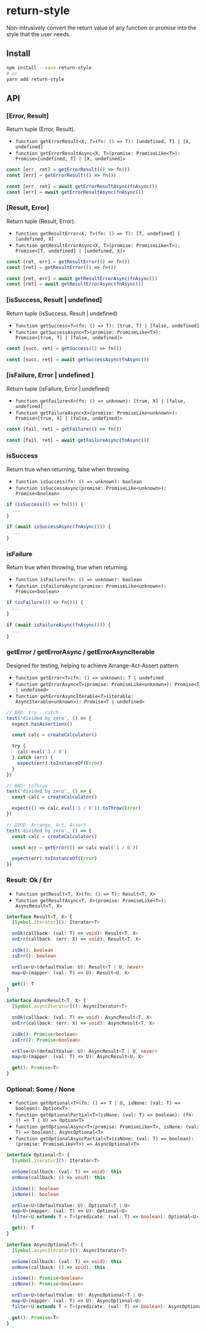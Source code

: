 # return-style

Non-intrusively convert the return value of any function or promise into the style that the user needs.

## Install

```sh
npm install --save return-style
# or
yarn add return-style
```

## API

### [Error, Result]

Return tuple (Error, Result).

* `function getErrorResult<X, T>(fn: () => T): [undefined, T] | [X, undefined]`
* `function getErrorResultAsync<X, T>(promise: PromiseLike<T>): Promise<[undefined, T] | [X, undefined]>`

```ts
const [err, ret] = getErrorResult(() => fn())
const [err] = getErrorResult(() => fn())

const [err, ret] = await getErrorResultAsync(fnAsync())
const [err] = await getErrorResultAsync(fnAsync())
```

### [Result, Error]

Return tuple (Result, Error).

* `function getResultError<X, T>(fn: () => T): [T, undefined] | [undefined, X]`
* `function getResultErrorAsync<X, T>(promise: PromiseLike<T>): Promise<[T, undefined] | [undefined, X]>`

```ts
const [ret, err] = getResultError(() => fn())
const [ret] = getResultError(() => fn())

const [ret, err] = await getResultErrorAsync(fnAsync())
const [ret] = await getResultErrorAsync(fnAsync())
```

### [isSuccess, Result | undefined]

Return tuple (isSuccess, Result | undefined)

* `function getSuccess<T>(fn: () => T): [true, T] | [false, undefined]`
* `function getSuccessAsync<T>(promise: PromiseLike<T>): Promise<[true, T] | [false, undefined]>`

```ts
const [succ, ret] = getSuccess(() => fn())

const [succ, ret] = await getSuccessAsync(fnAsync())
```

### [isFailure, Error | undefined ]

Return tuple (isFailure, Error | undefined)

* `function getFailure<X>(fn: () => unknown): [true, X] | [false, undefined]`
* `function getFailureAsync<X>(promise: PromiseLike<unknown>): Promise<[true, X] | [false, undefined]>`

```ts
const [fail, ret] = getFailure(() => fn())

const [fail, ret] = await getFailureAsync(fnAsync())
```

### isSuccess

Return true when returning, false when throwing.

* `function isSuccess(fn: () => unknown): boolean`
* `function isSuccessAsync(promise: PromiseLike<unknown>): Promise<boolean>`

```ts
if (isSuccess(() => fn())) {
  ...
}

if (await isSuccessAsync(fnAsync())) {
  ...
}
```

### isFailure

Return true when throwing, true when returning.

* `function isFailure(fn: () => unknown): boolean`
* `function isFailureAsync(promise: PromiseLike<unknown>): Promise<boolean>`

```ts
if (isFailure(() => fn())) {
  ...
}

if (await isFailureAsync(fnAsync())) {
  ...
}
```

### getError / getErrorAsync / getErrorAsyncIterable

Designed for testing, helping to achieve Arrange-Act-Assert pattern.

* `function getError<T>(fn: () => unknown): T | undefined`
* `function getErrorAsync<T>(promise: PromiseLike<unknown>): Promise<T | undefined>`
* `function getErrorAsyncIterable<T>(iterable: AsyncIterable<unknown>): Promise<T | undefined>`

```js
// BAD: try...catch
test('divided by zero', () => {
  expect.hasAssertions()

  const calc = createCalculator()

  try {
    calc.eval('1 / 0')
  } catch (err) {
    expect(err).toInstanceOf(Error)
  }
})

// BAD: toThrow
test('divided by zero', () => {
  const calc = createCalculator()

  expect(() => calc.eval('1 / 0')).toThrow(Error)
})

// GOOD: Arrange, Act, Assert
test('divided by zero', () => {
  const calc = createCalculator()

  const err = getError(() => calc.eval('1 / 0'))

  expect(err).toInstanceOf(Error)
})
```

### Result: Ok / Err

* `function getResult<T, X>(fn: () => T): Result<T, X>`
* `function getResultAsync<T, X>(promise: PromiseLike<T>): AsyncResult<T, X>`

```ts
interface Result<T, X> {
  [Symbol.iterator](): Iterator<T>

  onOk(callback: (val: T) => void): Result<T, X>
  onErr(callback: (err: X) => void): Result<T, X>

  isOk(): boolean
  isErr(): boolean

  orElse<U>(defaultValue: U): Result<T | U, never>
  map<U>(mapper: (val: T) => U): Result<U, X>

  get(): T
}

interface AsyncResult<T, X> {
  [Symbol.asyncIterator](): AsyncIterator<T>

  onOk(callback: (val: T) => void): AsyncResult<T, X>
  onErr(callback: (err: X) => void): AsyncResult<T, X>

  isOk(): Promise<boolean>
  isErr(): Promise<boolean>

  orElse<U>(defaultValue: U): AsyncResult<T | U, never>
  map<U>(mapper: (val: T) => U): AsyncResult<U, X>

  get(): Promise<T>
}
```

### Optional: Some / None

* `function getOptional<T>(fn: () => T | U, isNone: (val: T) => boolean): Option<T>`
* `function getOptionalPartial<T>(isNone: (val: T) => boolean): (fn: () => T | U) => Option<T>`
* `function getOptionalAsync<T>(promise: PromiseLike<T>, isNone: (val: T) => boolean): AsyncOptional<T>`
* `function getOptionalAsyncPartial<T>(isNone: (val: T) => boolean): (promise: PromiseLike<T>) => AsyncOptional<T>`

```ts
interface Optional<T> {
  [Symbol.iterator](): Iterator<T>

  onSome(callback: (val: T) => void): this
  onNone(callback: () => void): this

  isSome(): boolean
  isNone(): boolean

  orElse<U>(defaultValue: U): Optional<T | U>
  map<U>(mapper: (val: T) => U): Optional<U>
  filter<U extends T = T>(predicate: (val: T) => boolean): Optional<U>

  get(): T
}

interface AsyncOptional<T> {
  [Symbol.asyncIterator](): AsyncIterator<T>

  onSome(callback: (val: T) => void): this
  onNone(callback: () => void): this

  isSome(): Promise<boolean>
  isNone(): Promise<boolean>

  orElse<U>(defaultValue: U): AsyncOptional<T | U>
  map<U>(mapper: (val: T) => U): AsyncOptional<U>
  filter<U extends T = T>(predicate: (val: T) => boolean): AsyncOptional<U>

  get(): Promise<T>
}
```
